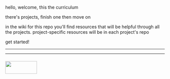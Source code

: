 hello, welcome, this the curriculum

there's projects, finish one then move on

in the wiki for this repo you'll find resources that will be helpful through all the projects.  project-specific resources will be in each project's repo

get started!


___
___
### <a href="http://elewa.education/blog" target="_blank"><img src="https://user-images.githubusercontent.com/18554853/34921062-506450ae-f97d-11e7-875f-6feeb26ad72d.png" width="100" height="40"/></a>